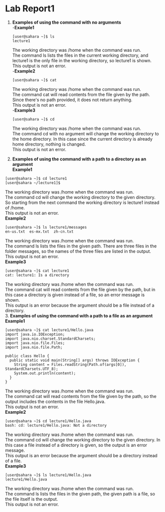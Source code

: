 # Lab Report1
1. **Examples of using the command with no arguments**  
-**Example1**
   ```
   [user@sahara ~]$ ls
   lecture1
   ```
   The working directory was /home when the command was run.  
   The command ls lists the files in the current working directory, and lecture1 is the only file in the working directory, so lecture1 is shown.  
   This output is not an error.  
-**Example2**
   ```
   [user@sahara ~]$ cat
   ```
   The working directory was /home when the command was run.  
   The command cat will read contents from the file given by the path. Since there's no path provided, it does not return anything.  
   This output is not an error.  
-**Example3**
   ```
   [user@sahara ~]$ cd
   ```
   The working directory was /home when the command was run.  
   The command cd with no argument will change the working directory to the home directory. In this case since the current directory is already home directory, nothing is changed.  
   This output is not an error.  
  
  
  
2.  **Examples of using the command with a path to a directory as an argument**  
**Example1**  
```
[user@sahara ~]$ cd lecture1
[user@sahara ~/lecture1]$
```
The working directory was /home when the command was run.  
The command cd will change the working directory to the given directory. So starting from the next command the working directory is lecture1 instead of /home.  
This output is not an error.   
**Example2**  
```
[user@sahara ~]$ ls lecture1/messages
en-us.txt  es-mx.txt  zh-cn.txt
```
The working directory was /home when the command was run.  
The command ls lists  the files in the given path. There are three files in the folder messages, so the names of the three files are listed in the output.  
This output is not an error.  
**Example3**  
```
[user@sahara ~]$ cat lecture1
cat: lecture1: Is a directory
```
The working directory was /home when the command was run.  
The command cat will read contents from the file given by the path, but in this case a directory is given instead of a file, so an error message is shown.  
This output is an error because the argument should be a file instead of a directory.   
3.  **Examples of using the command with a path to a file as an argument**   
**Example1**  
```
[user@sahara ~]$ cat lecture1/Hello.java
import java.io.IOException;
import java.nio.charset.StandardCharsets;
import java.nio.file.Files;
import java.nio.file.Path;

public class Hello {
  public static void main(String[] args) throws IOException {
    String content = Files.readString(Path.of(args[0]), StandardCharsets.UTF_8);    
    System.out.println(content);
  }
}
```
The working directory was /home when the command was run.  
The command cat will read contents from the file given by the path, so the output includes the contents in the file Hello.java.  
This output is not an error.  
**Example2**   
```
[user@sahara ~]$ cd lecture1/Hello.java 
bash: cd: lecture1/Hello.java: Not a directory
```
The working directory was /home when the command was run.  
The command cd will change the working directory to the given directory. In this case a file instead of a directory is given, so the output is an error message.  
This output is an error because the argument should be a directory instead of a file.  
**Example3**    
```
[user@sahara ~]$ ls lecture1/Hello.java
lecture1/Hello.java
```
The working directory was /home when the command was run.  
The command ls lists  the files in the given path, the given path is a file, so the file itself is the output.  
This output is not an error.  
